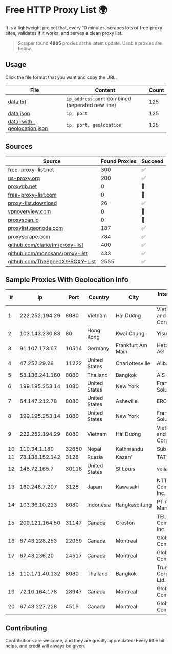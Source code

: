 
# Free HTTP Proxy List 🌍

It is a lightweight project that, every 10 minutes, scrapes lots of free-proxy sites, validates if it works, and serves a clean proxy list.


> Scraper found **4885** proxies at the latest update. Usable proxies are below.

## Usage

Click the file format that you want and copy the URL.


|File|Content|Count|
|----|-------|-----|
|[data.txt](https://raw.githubusercontent.com/themiralay/Proxy-List-World/master/data.txt)|`ip_address:port` combined (seperated new line)|125|
|[data.json](https://raw.githubusercontent.com/themiralay/Proxy-List-World/master/data.json)|`ip, port`|125|
|[data-with-geolocation.json](https://raw.githubusercontent.com/themiralay/Proxy-List-World/master/data-with-geolocation.json)|`ip, port, geolocation`|125|

## Sources

|Source|Found Proxies|Succeed|
|------|-------------|-------|
|[free-proxy-list.net](https://free-proxy-list.net)|300|✅|
|[us-proxy.org](https://www.us-proxy.org)|200|✅|
|[proxydb.net](http://proxydb.net)|0|🚫|
|[free-proxy-list.com](https://free-proxy-list.com/?page=&port=&type%5B%5D=http&type%5B%5D=https&up_time=0&search=Search)|0|🚫|
|[proxy-list.download](https://www.proxy-list.download/HTTP)|26|✅|
|[vpnoverview.com](https://vpnoverview.com/privacy/anonymous-browsing/free-proxy-servers)|0|🚫|
|[proxyscan.io](https://www.proxyscan.io)|0|🚫|
|[proxylist.geonode.com](https://proxylist.geonode.com/api/proxy-list?limit=300&page=1&sort_by=lastChecked&sort_type=desc&protocols=http,https)|187|✅|
|[proxyscrape.com](https://api.proxyscrape.com/v2/?request=displayproxies&protocol=http&timeout=10000&country=all&ssl=all&anonymity=all)|784|✅|
|[github.com/clarketm/proxy-list](https://raw.githubusercontent.com/clarketm/proxy-list/master/proxy-list-raw.txt)|400|✅|
|[github.com/monosans/proxy-list](https://raw.githubusercontent.com/monosans/proxy-list/main/proxies/http.txt)|433|✅|
|[github.com/TheSpeedX/PROXY-List](https://raw.githubusercontent.com/TheSpeedX/PROXY-List/master/http.txt)|2555|✅|


## Sample Proxies With Geolocation Info

|#|Ip|Port|Country|City|Internet Service Provider|
|-|--|----|-------|----|-------------------------|
|1|222.252.194.29|8080|Vietnam|Hải Dương|VietNam Post and Telecom Corporation|
|2|103.143.230.83|80|Hong Kong|Kwai Chung|Yisu Cloud LTD|
|3|91.107.173.67|10514|Germany|Frankfurt Am Main|Hetzner Online AG|
|4|47.252.29.28|11222|United States|Charlottesville|Alibaba.com LLC|
|5|58.136.241.160|8080|Thailand|Bangkok|AIS-Fibre|
|6|199.195.253.14|1080|United States|New York|FranTech Solutions|
|7|64.147.212.78|8080|United States|Asheville|ERC Broadband|
|8|199.195.253.14|1080|United States|New York|FranTech Solutions|
|9|222.252.194.29|8080|Vietnam|Hải Dương|VietNam Post and Telecom Corporation|
|10|110.34.1.180|32650|Nepal|Kathmandu|Subisu Cablenet|
|11|78.138.152.142|3128|Russia|Kazan'|TATTELECOM|
|12|148.72.165.7|30118|United States|St Louis|velia.net|
|13|160.248.7.207|3128|Japan|Kawasaki|NTT PC Communications, Inc.|
|14|103.36.10.223|8080|Indonesia|Rangkasbitung|PT Awinet Global Mandiri|
|15|209.121.164.50|31147|Canada|Creston|TELUS Communications Inc.|
|16|67.43.228.253|22059|Canada|Montreal|GloboTech Communications|
|17|67.43.236.20|24517|Canada|Montreal|GloboTech Communications|
|18|110.171.40.132|8080|Thailand|Bangkok|True Internet Corporation CO. Ltd.|
|19|72.10.164.178|28947|Canada|Montreal|GloboTech Communications|
|20|67.43.227.228|4519|Canada|Montreal|GloboTech Communications|



## Contributing

Contributions are welcome, and they are greatly appreciated! Every
little bit helps, and credit will always be given.

